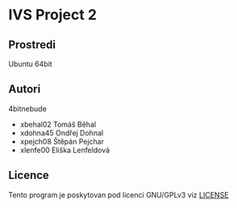 # IVS Project 2
Prostredi
---------

Ubuntu 64bit

Autori
------

4bitnebude
- xbehal02 Tomáš Běhal
- xdohna45 Ondřej Dohnal
- xpejch08 Štěpán Pejchar
- xlenfe00 Eliška Lenfeldová

Licence
-------

Tento program je poskytovan pod licenci GNU/GPLv3 viz [LICENSE](LICENSE)
